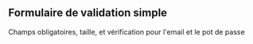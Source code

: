 ## Formulaire de validation simple

Champs obligatoires, taille, et vérification pour l'email et le pot de passe
